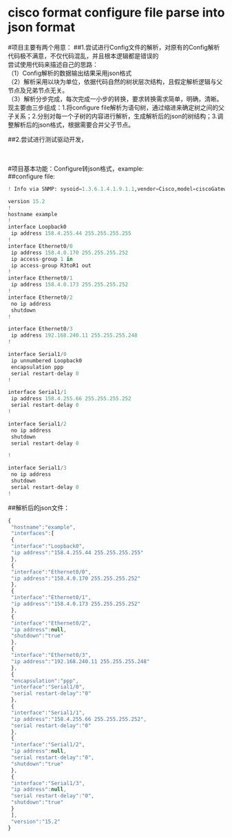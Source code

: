 cisco format configure file parse into json format
===

#项目主要有两个用意：
##1.尝试进行Config文件的解析，对原有的Config解析代码极不满意，不仅代码混乱，并且根本逻辑都是错误的<br>
  尝试使用代码来描述自己的思路：<br>
	（1）Config解析的数据输出结果采用json格式<br>
	（2）解析采用以块为单位，依据代码自然的树状层次结构，且假定解析逻辑与父节点及兄弟节点无关。<br>
	（3）解析分步完成，每次完成一小步的转换，要求转换需求简单，明确，清晰。<br>
		 现主要由三步组成：1.将configure file解析为语句树，通过缩进来确定树之间的父子关系；2.分别对每一个子树的内容进行解析，生成解析后的json的树结构；3.调整解析后的json格式，根据需要合并父子节点。<br>
		 
##2.尝试进行测试驱动开发，<br><br><br>


#项目基本功能：Configure转json格式，example:<br>
##configure file:<br>

```python
! Info via SNMP: sysoid=1.3.6.1.4.1.9.1.1,vendor=Cisco,model=ciscoGatewayServer,hostname=ACL_R2

version 15.2
!
hostname example
!
interface Loopback0
 ip address 158.4.255.44 255.255.255.255
!
interface Ethernet0/0
 ip address 158.4.0.170 255.255.255.252
 ip access-group 1 in
 ip access-group R3toR1 out
!
interface Ethernet0/1
 ip address 158.4.0.173 255.255.255.252
!
interface Ethernet0/2
 no ip address
 shutdown
!

interface Ethernet0/3
 ip address 192.168.240.11 255.255.255.248
!

interface Serial1/0
 ip unnumbered Loopback0
 encapsulation ppp
 serial restart-delay 0
!

interface Serial1/1
 ip address 158.4.255.66 255.255.255.252
 serial restart-delay 0
!

interface Serial1/2
 no ip address
 shutdown
 serial restart-delay 0

!

interface Serial1/3
 no ip address
 shutdown
 serial restart-delay 0
!
```

##解析后的json文件：<br>
```javascript
{
 "hostname":"example",
 "interfaces":[
 {
 "interface":"Loopback0",
 "ip address":"158.4.255.44 255.255.255.255"
 },
 {
 "interface":"Ethernet0/0",
 "ip address":"158.4.0.170 255.255.255.252"
 },
 {
 "interface":"Ethernet0/1",
 "ip address":"158.4.0.173 255.255.255.252"
 },
 {
 "interface":"Ethernet0/2",
 "ip address":null,
 "shutdown":"true"
 },
 {
 "interface":"Ethernet0/3",
 "ip address":"192.168.240.11 255.255.255.248"
 },
 {
 "encapsulation":"ppp",
 "interface":"Serial1/0",
 "serial restart-delay":"0"
 },
 {
 "interface":"Serial1/1",
 "ip address":"158.4.255.66 255.255.255.252",
 "serial restart-delay":"0"
 },
 {
 "interface":"Serial1/2",
 "ip address":null,
 "serial restart-delay":"0",
 "shutdown":"true"
 },
 {
 "interface":"Serial1/3",
 "ip address":null,
 "serial restart-delay":"0",
 "shutdown":"true"
 }
 ],
 "version":"15.2"
}
```
